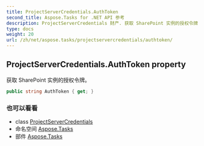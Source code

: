 ```yaml
---
title: ProjectServerCredentials.AuthToken
second_title: Aspose.Tasks for .NET API 参考
description: ProjectServerCredentials 财产. 获取 SharePoint 实例的授权令牌
type: docs
weight: 20
url: /zh/net/aspose.tasks/projectservercredentials/authtoken/
---
```

## ProjectServerCredentials.AuthToken property

获取 SharePoint 实例的授权令牌。

```csharp
public string AuthToken { get; }
```

### 也可以看看

* class [ProjectServerCredentials](../)
* 命名空间 [Aspose.Tasks](../../projectservercredentials/)
* 部件 [Aspose.Tasks](../../../)


